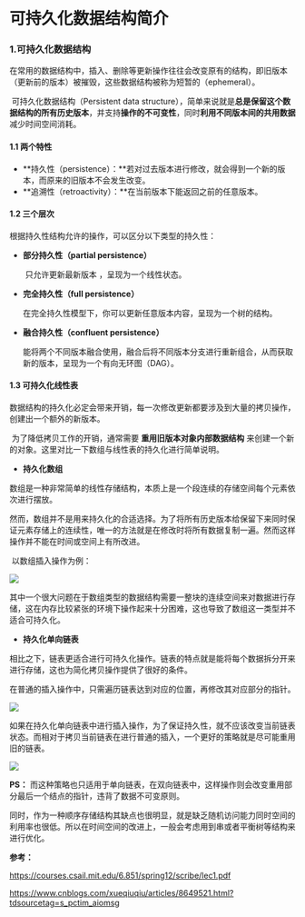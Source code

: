 # 可持久化数据结构简介

### 1.可持久化数据结构

​    在常用的数据结构中，插入、删除等更新操作往往会改变原有的结构，即旧版本（更新前的版本）被摧毁，这些数据结构被称为短暂的（ephemeral）。

​	可持久化数据结构（Persistent data structure），简单来说就是**总是保留这个数据结构的所有历史版本**，并支持**操作的不可变性**，同时**利用不同版本间的共用数据**减少时间空间消耗。

#### 1.1 两个特性

* **持久性（persistence）：**若对过去版本进行修改，就会得到一个新的版本，而原来的旧版本不会发生改变。
* **追溯性（retroactivity）：**在当前版本下能返回之前的任意版本。

#### 1.2 三个层次

根据持久性结构允许的操作，可以区分以下类型的持久性：

* **部分持久性（partial persistence）**

  ​        只允许更新最新版本 ，呈现为一个线性状态。

* **完全持久性（full persistence）**

  ​        在完全持久性模型下，你可以更新任意版本内容，呈现为一个树的结构。

* **融合持久性（confluent persistence）**

  ​         能将两个不同版本融合使用，融合后将不同版本分支进行重新组合，从而获取新的版本，呈现为一个有向无环图（DAG）。

#### 1.3 可持久化线性表

​    数据结构的持久化必定会带来开销，每一次修改更新都要涉及到大量的拷贝操作，创建出一个额外的新版本。

​    为了降低拷贝工作的开销，通常需要 **重用旧版本对象内部数据结构** 来创建一个新的对象。这里对比一下数组与线性表的持久化进行简单说明。

* **持久化数组**

​    数组是一种非常简单的线性存储结构，本质上是一个段连续的存储空间每个元素依次进行摆放。

​    然而，数组并不是用来持久化的合适选择。为了将所有历史版本给保留下来同时保证元素存储上的连续性，唯一的方法就是在修改时将所有数据复制一遍。然而这样操作并不能在时间或空间上有所改进。

​	以数组插入操作为例：

![](https://i.loli.net/2020/07/17/1PbLrtqxZyl3iS5.png)

​    其中一个很大问题在于数组类型的数据结构需要一整块的连续空间来对数据进行存储，这在内存比较紧张的环境下操作起来十分困难，这也导致了数组这一类型并不适合可持久化。

* **持久化单向链表**

​    相比之下，链表更适合进行可持久化操作。链表的特点就是能将每个数据拆分开来进行存储，这也为简化拷贝操作提供了很好的条件。

​    在普通的插入操作中，只需遍历链表达到对应的位置，再修改其对应部分的指针。



![](https://i.loli.net/2020/07/17/vpl9rdt8sZRQWKG.png)



​	如果在持久化单向链表中进行插入操作，为了保证持久性，就不应该改变当前链表状态。而相对于拷贝当前链表在进行普通的插入，一个更好的策略就是尽可能重用旧的链表。



![](https://i.loli.net/2020/07/17/U1hV2Xkp8EwTyNB.png)



**PS：**   而这种策略也只适用于单向链表，在双向链表中，这样操作则会改变重用部分最后一个结点的指针，违背了数据不可变原则。

​    同时，作为一种顺序存储结构其缺点也很明显，就是缺乏随机访问能力同时空间的利用率也很低。所以在时间空间的改进上，一般会考虑用到串或者平衡树等结构来进行优化。



**参考：**

 https://courses.csail.mit.edu/6.851/spring12/scribe/lec1.pdf

 https://www.cnblogs.com/xueqiuqiu/articles/8649521.html?tdsourcetag=s_pctim_aiomsg

